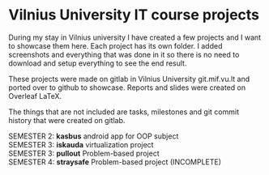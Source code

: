 # Vilnius University IT course projects
During my stay in Vilnius university I have created a few projects and I want to showcase them here.
Each project has its own folder. I added screenshots and everything that was done in it so there is no need to download and setup everything to see the end result.

These projects were made on gitlab in Vilnius University git.mif.vu.lt and ported over to github to showcase. Reports and slides were created on Overleaf LaTeX.

The things that are not included are tasks, milestones and git commit history that were created on gitlab.

SEMESTER 2: **kasbus** android app for OOP subject <br>
SEMESTER 3: **iskauda** virtualization project<br>
SEMESTER 3: **pullout** Problem-based project<br>
SEMESTER 4: **straysafe** Problem-based project (INCOMPLETE)<br>
